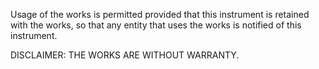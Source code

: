 <Copyright Information>

Usage of the works is permitted provided that this
instrument is retained with the works, so that any entity
that uses the works is notified of this instrument.

DISCLAIMER: THE WORKS ARE WITHOUT WARRANTY.